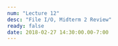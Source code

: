 ```yaml
---
num: "Lecture 12"
desc: "File I/O, Midterm 2 Review"
ready: false
date: 2018-02-27 14:30:00.00-7:00
---
```

